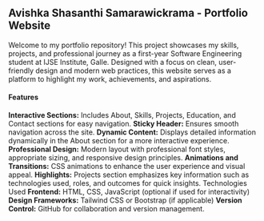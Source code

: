 <h2>Avishka Shasanthi Samarawickrama - Portfolio Website</h2>
Welcome to my portfolio repository! This project showcases my skills, projects, and professional journey as a first-year Software Engineering student at IJSE Institute, Galle. Designed with a focus on clean, user-friendly design and modern web practices, this website serves as a platform to highlight my work, achievements, and aspirations.

<h4>Features</h4>

<b>Interactive Sections:</b> Includes About, Skills, Projects, Education, and Contact sections for easy navigation.
<b>Sticky Header:</b> Ensures smooth navigation across the site.
<b>Dynamic Content:</b> Displays detailed information dynamically in the About section for a more interactive experience.
<b>Professional Design:</b> Modern layout with professional font styles, appropriate sizing, and responsive design principles.
<b>Animations and Transitions:</b> CSS animations to enhance the user experience and visual appeal.
<b>Highlights:</b> Projects section emphasizes key information such as technologies used, roles, and outcomes for quick insights.
Technologies Used
<b>Frontend:</b> HTML, CSS, JavaScript (optional if used for interactivity)
<b>Design Frameworks:</b> Tailwind CSS or Bootstrap (if applicable)
<b>Version Control:</b> GitHub for collaboration and version management.

